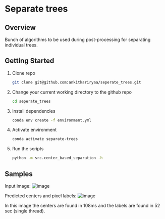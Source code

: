Separate trees
==============================

Overview
------------

Bunch of algorithms to be used during post-processing for separating individual trees. 


<!-- GETTING STARTED -->
Getting Started
------------

1. Clone repo
   ```sh
   git clone git@github.com:ankitkariryaa/seperate_trees.git
   ```
2. Change your current working directory to the github repo
   ```sh
   cd seperate_trees
   ```   
3. Install dependencies 
   ```sh
   conda env create -f environment.yml
   ```
4. Activate environment 
   ```sh
   conda activate separate-trees
   ```
5. Run the scripts 
   ```sh
   python -m src.center_based_separation -h
   ```
   
Samples
----------

Input image:
![image](https://user-images.githubusercontent.com/822583/142783316-b1cf7ddc-2583-4d92-a34d-1b63d175f9ec.png)


Predicted centers and pixel labels:
![image](https://user-images.githubusercontent.com/822583/142783357-3a4b525e-b3f8-4c8c-b8c7-463243a91820.png)

In this image the centers are found in 108ms and the labels are found in 52 sec (single thread).
